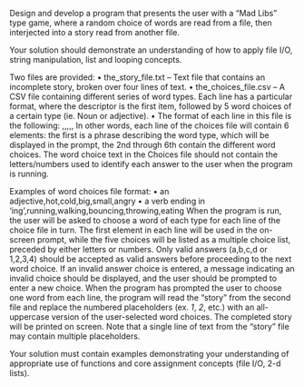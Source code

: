 Design and develop a program that presents the user with a “Mad Libs” type game, where a random choice of words are read from a file, then interjected into a story read from another file.

Your solution should demonstrate an understanding of how to apply file I/O, string manipulation, list and looping concepts.

Two files are provided:
•	the_story_file.txt – Text file that contains an incomplete story, broken over four lines of text.
•	the_choices_file.csv – A CSV file containing different series of word types. Each line has a particular format, where the descriptor is the first item, followed by 5 word choices of a certain type (ie. Noun or adjective). 
•	The format of each line in this file is the following:
<phrase describing the word type for this line>,<word choice A>,<word choice B>,<word choice C>,<word choice D>,<word choice E>
In other words, each line of the choices file will contain 6 elements: the first is a phrase describing the word type, which will be displayed in the prompt, the 2nd through 6th contain the different word choices. The word choice text in the Choices file should not contain the letters/numbers used to identify each answer to the user when the program is running.

Examples of word choices file format: 
•	an adjective,hot,cold,big,small,angry
•	a verb ending in ‘ing’,running,walking,bouncing,throwing,eating
When the program is run, the user will be asked to choose a word of each type for each line of the choice file in turn. The first element in each line will be used in the on-screen prompt, while the five choices will be listed as a multiple choice list, preceded by either letters or numbers. Only valid answers (a,b,c,d or 1,2,3,4) should be accepted as valid answers before proceeding to the next word choice. If an invalid answer choice is entered, a message indicating an invalid choice should be displayed, and the user should be prompted to enter a new choice.
When the program has prompted the user to choose one word from each line, the program will read the “story” from the second file and replace the numbered placeholders (ex. _1_, _2_, etc.) with an all-uppercase version of the user-selected word choices. The completed story will be printed on screen.
Note that a single line of text from the “story” file may contain multiple placeholders.

Your solution must contain examples demonstrating your understanding of appropriate use of functions and core assignment concepts (file I/O, 2-d lists).
